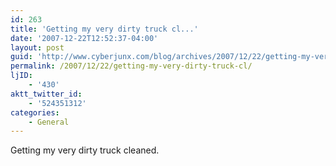 ```yaml
---
id: 263
title: 'Getting my very dirty truck cl...'
date: '2007-12-22T12:52:37-04:00'
layout: post
guid: 'http://www.cyberjunx.com/blog/archives/2007/12/22/getting-my-very-dirty-truck-cl/'
permalink: /2007/12/22/getting-my-very-dirty-truck-cl/
ljID:
    - '430'
aktt_twitter_id:
    - '524351312'
categories:
    - General
---
```


Getting my very dirty truck cleaned.